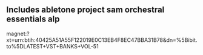 ## Includes abletone project sam orchestral essentials alp

magnet:?xt=urn:btih:40425A51A55F122019E0C13EB4F8EC47BBA31B78&amp;dn=%5Bibit.to%5DLATEST+VST+BANKS+VOL-51
